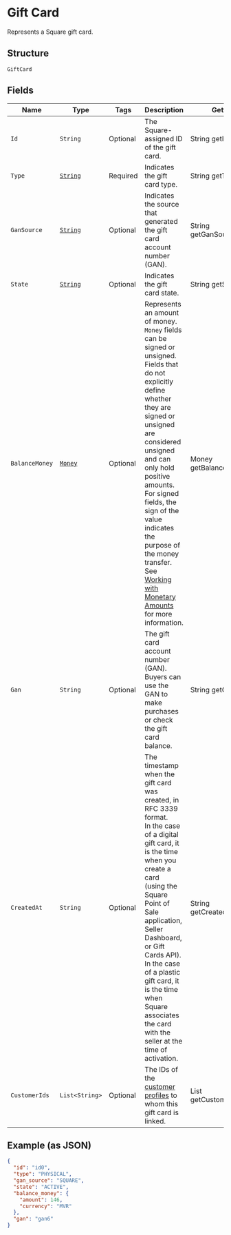 
# Gift Card

Represents a Square gift card.

## Structure

`GiftCard`

## Fields

| Name | Type | Tags | Description | Getter |
|  --- | --- | --- | --- | --- |
| `Id` | `String` | Optional | The Square-assigned ID of the gift card. | String getId() |
| `Type` | [`String`](../../doc/models/gift-card-type.md) | Required | Indicates the gift card type. | String getType() |
| `GanSource` | [`String`](../../doc/models/gift-card-gan-source.md) | Optional | Indicates the source that generated the gift card<br>account number (GAN). | String getGanSource() |
| `State` | [`String`](../../doc/models/gift-card-status.md) | Optional | Indicates the gift card state. | String getState() |
| `BalanceMoney` | [`Money`](../../doc/models/money.md) | Optional | Represents an amount of money. `Money` fields can be signed or unsigned.<br>Fields that do not explicitly define whether they are signed or unsigned are<br>considered unsigned and can only hold positive amounts. For signed fields, the<br>sign of the value indicates the purpose of the money transfer. See<br>[Working with Monetary Amounts](https://developer.squareup.com/docs/build-basics/working-with-monetary-amounts)<br>for more information. | Money getBalanceMoney() |
| `Gan` | `String` | Optional | The gift card account number (GAN). Buyers can use the GAN to make purchases or check<br>the gift card balance. | String getGan() |
| `CreatedAt` | `String` | Optional | The timestamp when the gift card was created, in RFC 3339 format.<br>In the case of a digital gift card, it is the time when you create a card<br>(using the Square Point of Sale application, Seller Dashboard, or Gift Cards API).  <br>In the case of a plastic gift card, it is the time when Square associates the card with the<br>seller at the time of activation. | String getCreatedAt() |
| `CustomerIds` | `List<String>` | Optional | The IDs of the [customer profiles](entity:Customer) to whom this gift card is linked. | List<String> getCustomerIds() |

## Example (as JSON)

```json
{
  "id": "id0",
  "type": "PHYSICAL",
  "gan_source": "SQUARE",
  "state": "ACTIVE",
  "balance_money": {
    "amount": 146,
    "currency": "MVR"
  },
  "gan": "gan6"
}
```

